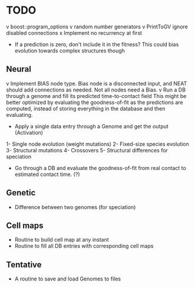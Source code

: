 TODO
====

v boost::program_options
v random number generators
v PrintToGV ignore disabled connections
x Implement no recurrency at first
- If a prediction is zero, don't include it in the fitness?
  This could bias evolution towards complex structures though

Neural
------
v Implement BIAS node type. Bias node is a disconnected input, and NEAT should add connections as needed.
   Not all nodes need a Bias. 
v Run a DB through a genome and fill its predicted time-to-contact field
   This might be better optimized by evaluating the goodness-of-fit as the predictions are computed,
   instead of storing everything in the database and then evaluating.
- Apply a single data entry through a Genome and get the output (Activation)

1- Single node evolution (weight mutations)
2- Fixed-size species evolution
3- Structural mutations
4- Crossovers
5- Structural differences for speciation


- Go through a DB and evaluate the goodness-of-fit from real contact to estimated contact time. (?)

Genetic
-------
- Difference between two genomes (for speciation)

Cell maps
---------
- Routine to build cell map at any instant
- Routine to fill all DB entries with corresponding cell maps

Tentative
---------
- A routine to save and load Genomes to files